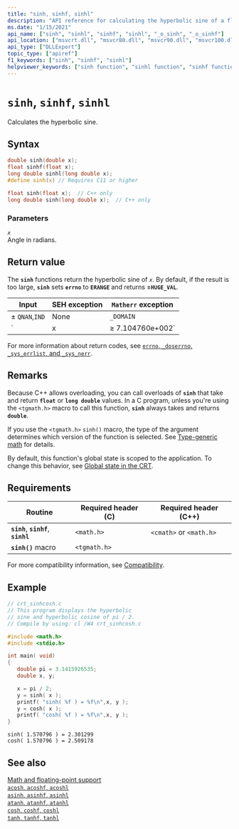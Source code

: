 ```yaml
---
title: "sinh, sinhf, sinhl"
description: "API reference for calculating the hyperbolic sine of a floating-point value."
ms.date: "1/15/2021"
api_name: ["sinh", "sinhl", "sinhf", "sinhl", "_o_sinh", "_o_sinhf"]
api_location: ["msvcrt.dll", "msvcr80.dll", "msvcr90.dll", "msvcr100.dll", "msvcr100_clr0400.dll", "msvcr110.dll", "msvcr110_clr0400.dll", "msvcr120.dll", "msvcr120_clr0400.dll", "ucrtbase.dll", "api-ms-win-crt-math-l1-1-0.dll", "api-ms-win-crt-private-l1-1-0.dll"]
api_type: ["DLLExport"]
topic_type: ["apiref"]
f1_keywords: ["sinh", "sinhf", "sinhl"]
helpviewer_keywords: ["sinh function", "sinhl function", "sinhf function", "calculating hyperbolic sines", "trigonometric functions", "sinhf function", "sinhl function", "hyperbolic functions"]
---
```

# `sinh`, `sinhf`, `sinhl`

Calculates the hyperbolic sine.

## Syntax

```C
double sinh(double x);
float sinhf(float x);
long double sinhl(long double x);
#define sinh(x) // Requires C11 or higher

float sinh(float x);  // C++ only
long double sinh(long double x);  // C++ only
```

### Parameters

*`x`*\
Angle in radians.

## Return value

The **`sinh`** functions return the hyperbolic sine of *`x`*. By default, if the result is too large, **`sinh`** sets **`errno`** to **`ERANGE`** and returns ±**`HUGE_VAL`**.

|Input|SEH exception|`Matherr` exception|
|-----------|-------------------|-----------------------|
|± `QNAN`,`IND`|None|`_DOMAIN`|
|`|x| ≥ 7.104760e+002`|`OVERFLOW+INEXACT`|`OVERFLOW`|

For more information about return codes, see [`errno`, `_doserrno`, `_sys_errlist`, and `_sys_nerr`](../errno-doserrno-sys-errlist-and-sys-nerr.md).

## Remarks

Because C++ allows overloading, you can call overloads of **`sinh`** that take and return **`float`** or **`long double`** values. In a C program, unless you're using the `<tgmath.h>` macro to call this function, **`sinh`** always takes and returns **`double`**.

If you use the `<tgmath.h>` `sinh()` macro, the type of the argument determines which version of the function is selected. See [Type-generic math](../tgmath.md) for details.

By default, this function's global state is scoped to the application. To change this behavior, see [Global state in the CRT](../global-state.md).

## Requirements

|Routine|Required header (C)|Required header (C++)|
|-|-|-|
|**`sinh`**, **`sinhf`**, **`sinhl`**|`<math.h>`|`<cmath>` or `<math.h>`|
|**`sinh()`** macro | `<tgmath.h>` ||

For more compatibility information, see [Compatibility](../compatibility.md).

## Example

```C
// crt_sinhcosh.c
// This program displays the hyperbolic
// sine and hyperbolic cosine of pi / 2.
// Compile by using: cl /W4 crt_sinhcosh.c

#include <math.h>
#include <stdio.h>

int main( void)
{
   double pi = 3.1415926535;
   double x, y;

   x = pi / 2;
   y = sinh( x );
   printf( "sinh( %f ) = %f\n",x, y );
   y = cosh( x );
   printf( "cosh( %f ) = %f\n",x, y );
}
```

```Output
sinh( 1.570796 ) = 2.301299
cosh( 1.570796 ) = 2.509178
```

## See also

[Math and floating-point support](../floating-point-support.md)\
[`acosh`, `acoshf`, `acoshl`](acosh-acoshf-acoshl.md)\
[`asinh`, `asinhf`, `asinhl`](asinh-asinhf-asinhl.md)\
[`atanh`, `atanhf`, `atanhl`](atanh-atanhf-atanhl.md)\
[`cosh`, `coshf`, `coshl`](cosh-coshf-coshl.md)\
[`tanh`, `tanhf`, `tanhl`](tanh-tanhf-tanhl.md)
